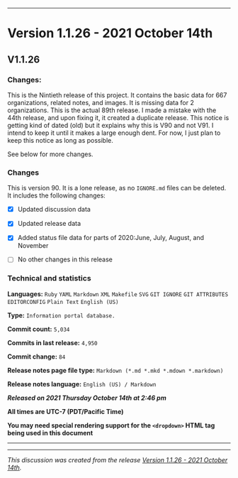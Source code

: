 
***

# Version 1.1.26 - 2021 October 14th

## V1.1.26

### Changes:

This is the Nintieth release of this project. It contains the basic data for 667 organizations, <!-- (fork count minus 2) !--> related notes, and images. It is missing data for 2 organizations. This is the actual 89th release. I made a mistake with the 44th release, and upon fixing it, it created a duplicate release. This notice is getting kind of dated (old) but it explains why this is V90 and not V91. I intend to keep it until it makes a large enough dent. For now, I just plan to keep this notice as long as possible.

See below for more changes.

### Changes

This is version 90.<!-- , the B variant of version 87 to 88. !--> It is a lone release, as no `IGNORE.md` files can be deleted. It includes the following changes:

- [x] Updated discussion data

- [x] Updated release data

- [x] Added status file data for parts of 2020:June, July, August, and November

<!-- - [x] Added data up to 2021 October 13th !-->

- [ ] No other changes in this release

<!--
- [x] Added data up to >date<
!-->

<!--
- [x] Deleted 2 `IGNORE.md` files
!-->

<!-- - [x] Updated Git navigation data !-->

### Technical and statistics

**Languages:** `Ruby` `YAML` `Markdown` `XML` `Makefile` `SVG` `GIT IGNORE` `GIT ATTRIBUTES` `EDITORCONFIG` `Plain Text` `English (US)`

**Type:** `Information portal database.`

**Commit count:** `5,034`

**Commits in last release:** `4,950`

**Commit change:** `84`

**Release notes page file type:** `Markdown (*.md *.mkd *.mdown *.markdown)`

**Release notes language:** `English (US) / Markdown`

***Released on 2021 Thursday October 14th at 2:46 pm***

**All times are UTC-7 (PDT/Pacific Time)**

**You may need special rendering support for the `<dropdown>` HTML tag being used in this document**

***


<hr /><em>This discussion was created from the release <a href='https://github.com/seanpm2001/GitHub_Organization_Info/releases/tag/V1.1.26'>Version 1.1.26 - 2021 October 14th</a>.</em>
